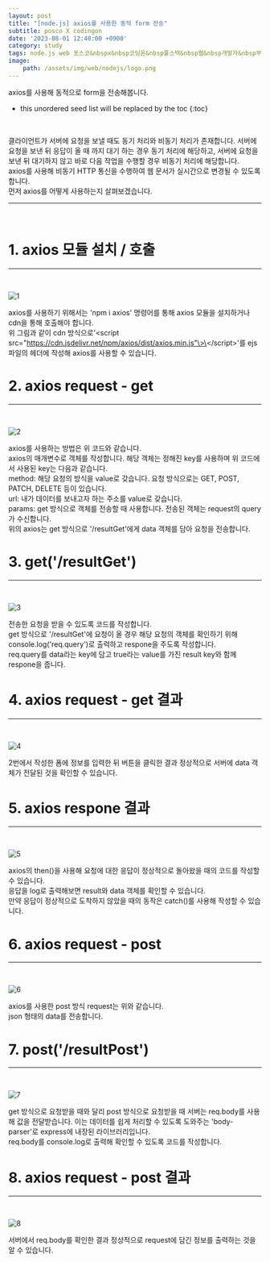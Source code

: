 ```yaml
---
layout: post
title: "[node.js] axios를 사용한 동적 form 전송"
subtitle: posco X codingon
date: '2023-08-01 12:40:00 +0900'
category: study
tags: node.js web 포스코&nbspx&nbsp코딩온&nbsp풀스택&nbsp웹&nbsp개발자&nbsp부트캠프&nbsp8기
image:
    path: /assets/img/web/nodejs/logo.png
---
```


axios를 사용해 동적으로 form을 전송해봅니다.<br>

<!--more-->

* this unordered seed list will be replaced by the toc
{:toc}
<br>

클라이언트가 서버에 요청을 보낼 때도 동기 처리와 비동기 처리가 존재합니다. 서버에 요청을 보낸 뒤 응답이 올 때 까지 대기 하는 경우 동기 처리에 해당하고, 서버에 요청을 보낸 뒤 대기하지 않고 바로 다음 작업을 수행할 경우 비동기 처리에 해당합니다.<br>
axios를 사용해 비동기 HTTP 통신을 수행하여 웹 문서가 실시간으로 변경될 수 있도록 합니다.<br>
먼저 axios를 어떻게 사용하는지 살펴보겠습니다.<br>


---
<br>

# 1. axios 모듈 설치 / 호출
---
<br>

![1](/assets/img/web/nodejs/2023-08-01-[node.js]_axios를_사용한_동적_form_전송/1.png)
<br>

axios를 사용하기 위해서는 'npm i axios' 명령어를 통해 axios 모듈을 설치하거나 cdn을 통해 호출해야 합니다.<br>
위 그림과 같이 cdn 방식으로'\<script src="https://cdn.jsdelivr.net/npm/axios/dist/axios.min.js"\>\</script\>'를 ejs 파일의 헤더에 작성해 axios를 사용할 수 있습니다.<br>

# 2. axios request - get
---
<br>

![2](/assets/img/web/nodejs/2023-08-01-[node.js]_axios를_사용한_동적_form_전송/2.png)
<br>

axios를 사용하는 방법은 위 코드와 같습니다.<br>
axios의 매개변수로 객체를 작성합니다. 해당 객체는 정해진 key를 사용하며 위 코드에서 사용된 key는 다음과 같습니다.<br>
method: 해당 요청의 방식을 value로 갖습니다. 요청 방식으로는 GET, POST, PATCH, DELETE 등이 있습니다.<br>
url: 내가 데이터를 보내고자 하는 주소를 value로 갖습니다.<br>
params: get 방식으로 객체를 전송할 때 사용합니다. 전송된 객체는 request의 query가 수신합니다.<br>
위의 axios는 get 방식으로 '/resultGet'에게 data 객체를 담아 요청을 전송합니다.<br>


# 3. get('/resultGet')
---
<br>

![3](/assets/img/web/nodejs/2023-08-01-[node.js]_axios를_사용한_동적_form_전송/3.png)
<br>

전송한 요청을 받을 수 있도록 코드를 작성합니다.<br>
get 방식으로 '/resultGet'에 요청이 올 경우 해당 요청의 객체를 확인하기 위해 console.log('req.query')로 출력하고 respone을 주도록 작성합니다.<br>
req.query를 data라는 key에 담고 true라는 value를 가진 result key와 함께 respone을 줍니다.<br>

# 4. axios request - get 결과
---
<br>

![4](/assets/img/web/nodejs/2023-08-01-[node.js]_axios를_사용한_동적_form_전송/4.png)
<br>

2번에서 작성한 폼에 정보를 입력한 뒤 버튼을 클릭한 결과 정상적으로 서버에 data 객체가 전달된 것을 확인할 수 있습니다.<br>


# 5. axios respone 결과
---
<br>

![5](/assets/img/web/nodejs/2023-08-01-[node.js]_axios를_사용한_동적_form_전송/5.png)
<br>

axios의 then()을 사용해 요청에 대한 응답이 정상적으로 돌아왔을 때의 코드를 작성할 수 있습니다.<br>
응답을 log로 출력해보면 result와 data 객체를 확인할 수 있습니다.<br>
만약 응답이 정상적으로 도착하지 않았을 때의 동작은 catch()를 사용해 작성할 수 있습니다.<br>

# 6. axios request - post
---
<br>

![6](/assets/img/web/nodejs/2023-08-01-[node.js]_axios를_사용한_동적_form_전송/6.png)
<br>

axios를 사용한 post 방식 request는 위와 같습니다.<br>
json 형태의 data를 전송합니다.<br>

# 7. post('/resultPost')
---
<br>

![7](/assets/img/web/nodejs/2023-08-01-[node.js]_axios를_사용한_동적_form_전송/7.png)
<br>

get 방식으로 요청받을 때와 달리 post 방식으로 요청받을 때 서버는 req.body를 사용해 값을 전달받습니다. 이는 데이터를 쉽게 처리할 수 있도록 도와주는 'body-parser'로 express에 내장된 라이브러리입니다.<br>
req.body를 console.log로 출력해 확인할 수 있도록 코드를 작성합니다.<br>

# 8. axios request - post 결과
---
<br>

![8](/assets/img/web/nodejs/2023-08-01-[node.js]_axios를_사용한_동적_form_전송/8.png)
<br>

서버에서 req.body를 확인한 결과 정상적으로 request에 담긴 정보를 출력하는 것을 알 수 있습니다.<br>